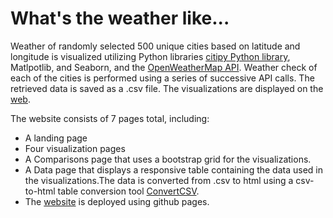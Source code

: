 # What's the weather like...

Weather of randomly selected 500 unique cities based on latitude and longitude is visualized utilizing Python libraries [citipy Python library](https://pypi.python.org/pypi/citipy), Matlpotlib, and Seaborn, and the [OpenWeatherMap API](https://openweathermap.org/api). Weather check of each of the cities is performed using a series of successive API calls. The retrieved data is saved as a .csv file. The visualizations are displayed on the [web](https://rupalishah.github.io/lattitude/).

The website consists of 7 pages total, including:

* A landing page 
* Four visualization pages
* A Comparisons page that uses a bootstrap grid for the visualizations.
* A Data page that displays a responsive table containing the data used in the visualizations.The data is converted from .csv to html using a csv-to-html table conversion tool [ConvertCSV](http://www.convertcsv.com/csv-to-html.htm).
* The [website](https://rupalishah.github.io/lattitude/) is deployed using github pages.
